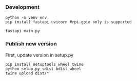 ### Development

```shell
python -m venv env
pip install fastapi uvicorn #rpi.gpio only is supported

fastapi main.py
```

### Publish new version

First, update version in setup.py

```shell
pip install setuptools wheel twine
python setup.py sdist bdist_wheel
twine upload dist/*
```
